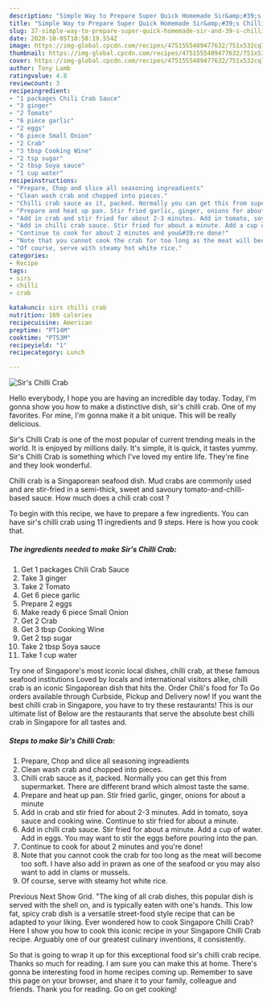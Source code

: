 ```yaml
---
description: "Simple Way to Prepare Super Quick Homemade Sir&amp;#39;s Chilli Crab"
title: "Simple Way to Prepare Super Quick Homemade Sir&amp;#39;s Chilli Crab"
slug: 37-simple-way-to-prepare-super-quick-homemade-sir-and-39-s-chilli-crab
date: 2020-10-05T10:58:19.554Z
image: https://img-global.cpcdn.com/recipes/4751555409477632/751x532cq70/sirs-chilli-crab-recipe-main-photo.jpg
thumbnail: https://img-global.cpcdn.com/recipes/4751555409477632/751x532cq70/sirs-chilli-crab-recipe-main-photo.jpg
cover: https://img-global.cpcdn.com/recipes/4751555409477632/751x532cq70/sirs-chilli-crab-recipe-main-photo.jpg
author: Tony Lamb
ratingvalue: 4.8
reviewcount: 3
recipeingredient:
- "1 packages Chili Crab Sauce"
- "3 ginger"
- "2 Tomato"
- "6 piece garlic"
- "2 eggs"
- "6 piece Small Onion"
- "2 Crab"
- "3 tbsp Cooking Wine"
- "2 tsp sugar"
- "2 tbsp Soya sauce"
- "1 cup water"
recipeinstructions:
- "Prepare, Chop and slice all seasoning ingreadients"
- "Clean wash crab and chopped into pieces."
- "Chilli crab sauce as it, packed. Normally you can get this from supermarket. There are different brand which almost taste the same."
- "Prepare and heat up pan. Stir fried garlic, ginger, onions for about a minute"
- "Add in crab and stir fried for about 2-3 minutes. Add in tomato, soya sauce and cooking wine. Continue to stir fried for about a minute."
- "Add in chilli crab sauce. Stir fried for about a minute. Add a cup of water. Add in eggs. You may want to stir the eggs before pouring into the pan."
- "Continue to cook for about 2 minutes and you&#39;re done!"
- "Note that you cannot cook the crab for too long as the meat will become too soft. I have also add in prawn as one of the seafood or you may also want to add in clams or mussels."
- "Of course, serve with steamy hot white rice."
categories:
- Recipe
tags:
- sirs
- chilli
- crab

katakunci: sirs chilli crab 
nutrition: 169 calories
recipecuisine: American
preptime: "PT14M"
cooktime: "PT53M"
recipeyield: "1"
recipecategory: Lunch

---
```



![Sir&#39;s Chilli Crab](https://img-global.cpcdn.com/recipes/4751555409477632/751x532cq70/sirs-chilli-crab-recipe-main-photo.jpg)

Hello everybody, I hope you are having an incredible day today. Today, I'm gonna show you how to make a distinctive dish, sir&#39;s chilli crab. One of my favorites. For mine, I'm gonna make it a bit unique. This will be really delicious.

Sir&#39;s Chilli Crab is one of the most popular of current trending meals in the world. It is enjoyed by millions daily. It's simple, it is quick, it tastes yummy. Sir&#39;s Chilli Crab is something which I've loved my entire life. They're fine and they look wonderful.

Chilli crab is a Singaporean seafood dish. Mud crabs are commonly used and are stir-fried in a semi-thick, sweet and savoury tomato-and-chilli-based sauce. How much does a chili crab cost ?


To begin with this recipe, we have to prepare a few ingredients. You can have sir&#39;s chilli crab using 11 ingredients and 9 steps. Here is how you cook that.

<!--inarticleads1-->

##### The ingredients needed to make Sir&#39;s Chilli Crab:

1. Get 1 packages Chili Crab Sauce
1. Take 3 ginger
1. Take 2 Tomato
1. Get 6 piece garlic
1. Prepare 2 eggs
1. Make ready 6 piece Small Onion
1. Get 2 Crab
1. Get 3 tbsp Cooking Wine
1. Get 2 tsp sugar
1. Take 2 tbsp Soya sauce
1. Take 1 cup water


Try one of Singapore&#39;s most iconic local dishes, chilli crab, at these famous seafood institutions Loved by locals and international visitors alike, chilli crab is an iconic Singaporean dish that hits the. Order Chili&#39;s food for To Go orders available through Curbside, Pickup and Delivery now! If you want the best chilli crab in Singapore, you have to try these restaurants! This is our ultimate list of Below are the restaurants that serve the absolute best chilli crab in Singapore for all tastes and. 

<!--inarticleads2-->

##### Steps to make Sir&#39;s Chilli Crab:

1. Prepare, Chop and slice all seasoning ingreadients
1. Clean wash crab and chopped into pieces.
1. Chilli crab sauce as it, packed. Normally you can get this from supermarket. There are different brand which almost taste the same.
1. Prepare and heat up pan. Stir fried garlic, ginger, onions for about a minute
1. Add in crab and stir fried for about 2-3 minutes. Add in tomato, soya sauce and cooking wine. Continue to stir fried for about a minute.
1. Add in chilli crab sauce. Stir fried for about a minute. Add a cup of water. Add in eggs. You may want to stir the eggs before pouring into the pan.
1. Continue to cook for about 2 minutes and you&#39;re done!
1. Note that you cannot cook the crab for too long as the meat will become too soft. I have also add in prawn as one of the seafood or you may also want to add in clams or mussels.
1. Of course, serve with steamy hot white rice.


Previous Next Show Grid. &#34;The king of all crab dishes, this popular dish is served with the shell on, and is typically eaten with one&#39;s hands. This low fat, spicy crab dish is a versatile street-food style recipe that can be adapted to your liking. Ever wondered how to cook Singapore Chilli Crab? Here I show you how to cook this iconic recipe in your Singapore Chilli Crab recipe. Arguably one of our greatest culinary inventions, it consistently. 

So that is going to wrap it up for this exceptional food sir&#39;s chilli crab recipe. Thanks so much for reading. I am sure you can make this at home. There's gonna be interesting food in home recipes coming up. Remember to save this page on your browser, and share it to your family, colleague and friends. Thank you for reading. Go on get cooking!
